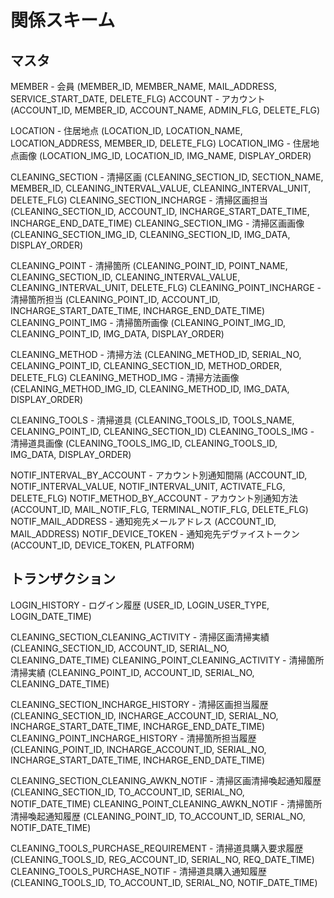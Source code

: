 # 関係スキーム

## マスタ
MEMBER - 会員 (MEMBER_ID, MEMBER_NAME, MAIL_ADDRESS, SERVICE_START_DATE, DELETE_FLG)
ACCOUNT - アカウント (ACCOUNT_ID, MEMBER_ID, ACCOUNT_NAME, ADMIN_FLG, DELETE_FLG)

LOCATION - 住居地点 (LOCATION_ID, LOCATION_NAME, LOCATION_ADDRESS, MEMBER_ID, DELETE_FLG)
LOCATION_IMG - 住居地点画像 (LOCATION_IMG_ID, LOCATION_ID, IMG_NAME, DISPLAY_ORDER)

CLEANING_SECTION - 清掃区画 (CLEANING_SECTION_ID, SECTION_NAME, MEMBER_ID, CLEANING_INTERVAL_VALUE, CLEANING_INTERVAL_UNIT, DELETE_FLG)
CLEANING_SECTION_INCHARGE - 清掃区画担当 (CLEANING_SECTION_ID, ACCOUNT_ID, INCHARGE_START_DATE_TIME, INCHARGE_END_DATE_TIME)
CLEANING_SECTION_IMG - 清掃区画画像 (CLEANING_SECTION_IMG_ID, CLEANING_SECTION_ID, IMG_DATA, DISPLAY_ORDER)

CLEANING_POINT - 清掃箇所 (CLEANING_POINT_ID, POINT_NAME, CLEANING_SECTION_ID, CLEANING_INTERVAL_VALUE, CLEANING_INTERVAL_UNIT, DELETE_FLG)
CLEANING_POINT_INCHARGE - 清掃箇所担当 (CLEANING_POINT_ID, ACCOUNT_ID, INCHARGE_START_DATE_TIME, INCHARGE_END_DATE_TIME)
CLEANING_POINT_IMG - 清掃箇所画像 (CLEANING_POINT_IMG_ID, CLEANING_POINT_ID, IMG_DATA, DISPLAY_ORDER)

CLEANING_METHOD - 清掃方法 (CLEANING_METHOD_ID, SERIAL_NO, CELANING_POINT_ID, CLEANING_SECTION_ID, METHOD_ORDER, DELETE_FLG)
CLEANING_METHOD_IMG - 清掃方法画像 (CELANING_METHOD_IMG_ID, CLEANING_METHOD_ID, IMG_DATA, DISPLAY_ORDER)

CLEANING_TOOLS - 清掃道具 (CLEANING_TOOLS_ID, TOOLS_NAME, CELANING_POINT_ID, CLEANING_SECTION_ID)
CLEANING_TOOLS_IMG - 清掃道具画像 (CLEANING_TOOLS_IMG_ID, CLEANING_TOOLS_ID, IMG_DATA, DISPLAY_ORDER)

NOTIF_INTERVAL_BY_ACCOUNT - アカウント別通知間隔 (ACCOUNT_ID, NOTIF_INTERVAL_VALUE, NOTIF_INTERVAL_UNIT, ACTIVATE_FLG, DELETE_FLG)
NOTIF_METHOD_BY_ACCOUNT - アカウント別通知方法 (ACCOUNT_ID, MAIL_NOTIF_FLG, TERMINAL_NOTIF_FLG, DELETE_FLG)
NOTIF_MAIL_ADDRESS - 通知宛先メールアドレス (ACCOUNT_ID, MAIL_ADDRESS)
NOTIF_DEVICE_TOKEN - 通知宛先デヴァイストークン (ACCOUNT_ID, DEVICE_TOKEN, PLATFORM)

## トランザクション
LOGIN_HISTORY - ログイン履歴 (USER_ID, LOGIN_USER_TYPE, LOGIN_DATE_TIME)

CLEANING_SECTION_CLEANING_ACTIVITY - 清掃区画清掃実績 (CLEANING_SECTION_ID, ACCOUNT_ID, SERIAL_NO, CLEANING_DATE_TIME)
CLEANING_POINT_CLEANING_ACTIVITY - 清掃箇所清掃実績 (CLEANING_POINT_ID, ACCOUNT_ID, SERIAL_NO, CLEANING_DATE_TIME)

CLEANING_SECTION_INCHARGE_HISTORY - 清掃区画担当履歴 (CLEANING_SECTION_ID, INCHARGE_ACCOUNT_ID, SERIAL_NO, INCHARGE_START_DATE_TIME, INCHARGE_END_DATE_TIME)
CLEANING_POINT_INCHARGE_HISTORY - 清掃箇所担当履歴 (CLEANING_POINT_ID, INCHARGE_ACCOUNT_ID, SERIAL_NO, INCHARGE_START_DATE_TIME, INCHARGE_END_DATE_TIME)

CLEANING_SECTION_CLEANING_AWKN_NOTIF - 清掃区画清掃喚起通知履歴 (CLEANING_SECTION_ID, TO_ACCOUNT_ID, SERIAL_NO, NOTIF_DATE_TIME)
CLEANING_POINT_CLEANING_AWKN_NOTIF - 清掃箇所清掃喚起通知履歴 (CLEANING_POINT_ID, TO_ACCOUNT_ID, SERIAL_NO, NOTIF_DATE_TIME)

CLEANING_TOOLS_PURCHASE_REQUIREMENT - 清掃道具購入要求履歴 (CLEANING_TOOLS_ID, REG_ACCOUNT_ID, SERIAL_NO, REQ_DATE_TIME)
CLEANING_TOOLS_PURCHASE_NOTIF - 清掃道具購入通知履歴 (CLEANING_TOOLS_ID, TO_ACCOUNT_ID, SERIAL_NO, NOTIF_DATE_TIME)
